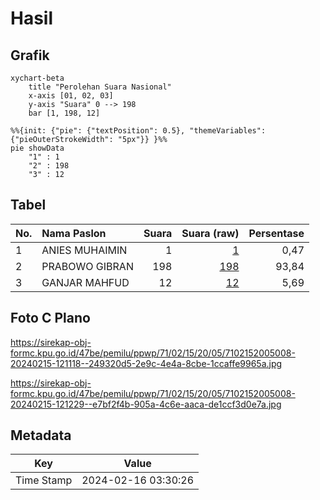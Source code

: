 # Hasil

## Grafik

```mermaid
xychart-beta
    title "Perolehan Suara Nasional"
    x-axis [01, 02, 03]
    y-axis "Suara" 0 --> 198
    bar [1, 198, 12]
```

```mermaid
%%{init: {"pie": {"textPosition": 0.5}, "themeVariables": {"pieOuterStrokeWidth": "5px"}} }%%
pie showData
    "1" : 1
    "2" : 198
    "3" : 12
```

## Tabel

| No. | Nama Paslon    | Suara | Suara (raw) | Persentase |
|:--- |:-------------- | -----:| -----------:| ----------:|
| 1   | ANIES MUHAIMIN | 1     | [1][p-1]    | 0,47       |
| 2   | PRABOWO GIBRAN | 198   | [198][p-2]  | 93,84      |
| 3   | GANJAR MAHFUD  | 12    | [12][p-3]   | 5,69       |


[p-1]: https://github.com/gigit-pemilu/pemilu-2024/blob/main/pilpres/hitung-suara/sub/71-sulawesi-utara/sub/02-minahasa/sub/15-tombariri/sub/2005-senduk/sub/008-tps/sub/paslon-1.txt
[p-2]: https://github.com/gigit-pemilu/pemilu-2024/blob/main/pilpres/hitung-suara/sub/71-sulawesi-utara/sub/02-minahasa/sub/15-tombariri/sub/2005-senduk/sub/008-tps/sub/paslon-2.txt
[p-3]: https://github.com/gigit-pemilu/pemilu-2024/blob/main/pilpres/hitung-suara/sub/71-sulawesi-utara/sub/02-minahasa/sub/15-tombariri/sub/2005-senduk/sub/008-tps/sub/paslon-3.txt

## Foto C Plano

https://sirekap-obj-formc.kpu.go.id/47be/pemilu/ppwp/71/02/15/20/05/7102152005008-20240215-121118--249320d5-2e9c-4e4a-8cbe-1ccaffe9965a.jpg

https://sirekap-obj-formc.kpu.go.id/47be/pemilu/ppwp/71/02/15/20/05/7102152005008-20240215-121229--e7bf2f4b-905a-4c6e-aaca-de1ccf3d0e7a.jpg


## Metadata

| Key        | Value               |
| ---------- | ------------------- |
| Time Stamp | 2024-02-16 03:30:26 |



